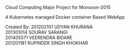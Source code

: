 Cloud Computing Major Project for Monsoon-2015

A Kubernetes managed Docker container Based WebApp

Created By:
201202101  UDYAN KHURANA         <br/>
201301014  SOURAV SARANGI        <br/>
201405571  VEERENDRA BIDARE      <br/>
201201181  RUPINDER SINGH KHOKHAR<br/>
